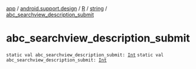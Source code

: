 [app](../../../index.md) / [android.support.design](../../index.md) / [R](../index.md) / [string](index.md) / [abc_searchview_description_submit](.)

# abc_searchview_description_submit

`static val abc_searchview_description_submit: `[`Int`](https://kotlinlang.org/api/latest/jvm/stdlib/kotlin/-int/index.html)
`static val abc_searchview_description_submit: `[`Int`](https://kotlinlang.org/api/latest/jvm/stdlib/kotlin/-int/index.html)